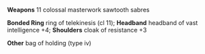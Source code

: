 **Weapons** 11 colossal masterwork sawtooth sabres

**Bonded Ring** ring of telekinesis (cl 11);
**Headband** headband of vast intelligence +4;
**Shoulders** cloak of resistance +3

**Other** bag of holding (type iv)
